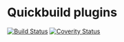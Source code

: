 # Quickbuild plugins

[![Build Status](https://img.shields.io/travis/tt-gf/quickbuild-plugins/master.svg)](https://travis-ci.org/tt-gf/quickbuild-plugins)
[![Coverity Status](https://img.shields.io/coverity/scan/6701.svg)](https://scan.coverity.com/projects/tt-gf-quickbuild-plugins)
